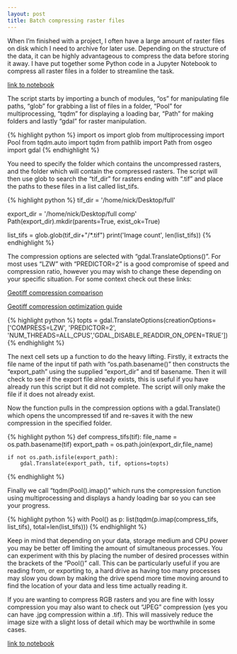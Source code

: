 ```yaml
---
layout: post
title: Batch compressing raster files
---
```

When I’m finished with a project, I often have a large amount of raster files on disk which I need to archive for later use. Depending on the structure of the data, it can be highly advantageous to compress the data before storing it away. I have put together some Python code in a Jupyter Notebook to compress all raster files in a folder to streamline the task.

<a class="jn" href="https://github.com/DPIRD-DMA/blog/blob/master/notebooks/Batch%20compressing%20raster%20files.ipynb">link to notebook</a>

The script starts by importing a bunch of modules, “os” for manipulating file paths, “glob” for grabbing a list of files in a folder, “Pool” for multiprocessing, “tqdm” for displaying a loading bar, “Path” for making folders and lastly “gdal” for raster manipulation.

{% highlight python %}
import os
import glob
from multiprocessing import Pool
from tqdm.auto import tqdm
from pathlib import Path
from osgeo import gdal
{% endhighlight %}

You need to specify the folder which contains the uncompressed rasters, and the folder which will contain the compressed rasters. The script will then use glob to search the “tif_dir” for rasters ending with “.tif” and place the paths to these files in a list called list_tifs.

{% highlight python %}
tif_dir = '/home/nick/Desktop/full'

export_dir = '/home/nick/Desktop/full comp'
Path(export_dir).mkdir(parents=True, exist_ok=True)

list_tifs = glob.glob(tif_dir+"/*.tif")
print('Image count', len(list_tifs))
{% endhighlight %}

The compression options are selected with “gdal.TranslateOptions()”. For most uses “LZW” with “PREDICTOR=2” is a good compromise of speed and compression ratio, however you may wish to change these depending on your specific situation.
For some context check out these links:

<a href="https://digital-geography.com/geotiff-compression-comparison/">Geotiff compression comparison</a>

<a href="https://kokoalberti.com/articles/geotiff-compression-optimization-guide/">Geotiff compression optimization guide</a>

{% highlight python %}
topts = gdal.TranslateOptions(creationOptions=['COMPRESS=LZW', 'PREDICTOR=2', 'NUM_THREADS=ALL_CPUS','GDAL_DISABLE_READDIR_ON_OPEN=TRUE'])
{% endhighlight %}

The next cell sets up a function to do the heavy lifting. Firstly, it extracts the file name of the input tif path with “os.path.basename()” then constructs the “export_path” using the supplied “export_dir” and tif basename. Then it will check to see if the export file already exists, this is useful if you have already run this script but it did not complete. The script will only make the file if it does not already exist.

Now the function pulls in the compression options with a gdal.Translate() which opens the uncompressed tif and re-saves it with the new compression in the specified folder.

{% highlight python %}
def compress_tifs(tif):
    file_name = os.path.basename(tif)
    export_path = os.path.join(export_dir,file_name)

    if not os.path.isfile(export_path):
        gdal.Translate(export_path, tif, options=topts)
{% endhighlight %}

Finally we call “tqdm(Pool().imap()” which runs the compression function using multiprocessing and displays a handy loading bar so you can see your progress.

{% highlight python %}
with Pool() as p:
    list(tqdm(p.imap(compress_tifs, list_tifs), total=len(list_tifs)))
{% endhighlight %}

Keep in mind that depending on your data, storage medium and CPU power you may be better off limiting the amount of simultaneous processes. You can experiment with this by placing the number of desired processes within the brackets of the “Pool()” call. This can be particularly useful if you are reading from, or exporting to, a hard drive as having too many processes may slow you down by making the drive spend more time moving around to find the location of your data and less time actually reading it.

If you are wanting to compress RGB rasters and you are fine with lossy compression you may also want to check out “JPEG” compression (yes you can have .jpg compression within a .tif). This will massively reduce the image size with a slight loss of detail which may be worthwhile in some cases.

<a class="jn" href="https://github.com/DPIRD-DMA/blog/blob/master/notebooks/Batch%20compressing%20raster%20files.ipynb">link to notebook</a>
